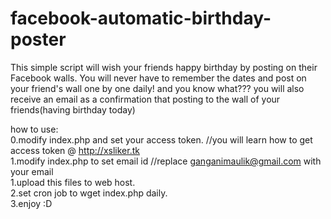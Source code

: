 # facebook-automatic-birthday-poster
This simple script will wish your friends happy birthday by posting on their Facebook walls. You will never have to remember the dates and post on your friend's wall one by one daily! and you know what??? you will also receive an email as a confirmation that posting to the wall of your friends(having birthday today) 

how to use:<br>
  0.modify index.php and set your access token. //you will learn how to get access token @ http://xsliker.tk<br>
  1.modify index.php to set email id //replace ganganimaulik@gmail.com with your email <br>
  1.upload this files to web host.<br>
  2.set cron job to wget index.php daily.<br>
  3.enjoy :D
